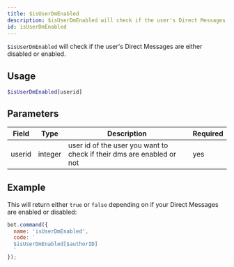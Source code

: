 ```yaml
---
title: $isUserDmEnabled 
description: $isUserDmEnabled will check if the user's Direct Messages are either disabled or enabled.
id: isUserDmEnabled
---
```


`$isUserDmEnabled` will check if the user's Direct Messages are either disabled or enabled.

## Usage

```php
$isUserDmEnabled[userid]
```

## Parameters 


| Field     | Type    | Description                                        | Required |
|-----------|---------|----------------------------------------------------|----------|
| userid      | integer  | user id of the user you want to check if their dms are enabled or not                             | yes      |


## Example

This will return either `true` or `false` depending on if your Direct Messages are enabled or disabled:

```javascript
bot.command({
  name: 'isUserDmEnabled',
  code: `
  $isUserDmEnabled[$authorID]
  `
});
```
